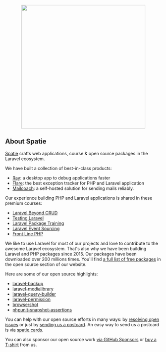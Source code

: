 <p align="center"><a href="https://laravel.com" target="_blank"><img src="https://spatie.github.io/.github/docs/images/spatie.png" width="400"></a></p>

## About Spatie

[Spatie](https://spatie.be) crafts web applications, course & open source packages in the Laravel ecosystem.

We have built a collection of best-in-class products:

- [Ray](https://myray.app): a desktop app to debug applications faster
- [Flare](https://flareapp.io): the best exception tracker for PHP and Laravel application
- [Mailcoach](https://mailcoach.app): a self-hosted solution for sending mails reliably.

Our experience building PHP and Laravel applications is shared in these premium courses:

- [Laravel Beyond CRUD](https://laravel-beyond-crud)
- [Testing Laravel](https://testing-laravel.com)
- [Laravel Package Training](https://laravelpackage.training)
- [Laravel Event Sourcing](https://event-sourcing-laravel.com)
- [Front Line PHP](https://laravelpackage.training)

We like to use Laravel for most of our projects and love to contribute to the awesome Laravel ecosystem. That's also why we have been building Laravel and PHP packages since 2015. Our packages have been downloaded over 200 millions times. You'll find [a full list of free packages](https://spatie.be/open-source?search=&sort=-downloads) in the open source section of our website.

Here are some of our open source highlights:

- [laravel-backup](https://spatie.be/docs/laravel-backup/)
- [laravel-medialibrary](https://spatie.be/docs/laravel-medialibrary/)
- [laravel-query-builder](https://spatie.be/docs/laravel-query-builder)
- [laravel-permission](https://spatie.be/docs/laravel-permission)
- [browsershot](https://github.com/spatie/browsershot)
- [phpunit-snapshot-assertions](https://github.com/spatie/phpunit-snapshot-assertions)

You can help with our open source efforts in many ways: by [resolving open issues](https://github.com/issues?q=is%3Aopen+is%3Aissue+user%3Aspatie+is%3Apublic+label%3A%22good+first+issue%22) or just by [sending us a postcard](https://spatie.be/open-source/postcards). An easy way to send us a postcard is via [spatie.cards](https://spatie.cards).

You can also sponsor our open source work [via GitHub Sponsors](https://github.com/sponsors/spatie) or [buy a T-shirt](https://cottonbureau.com/people/spatie) from us.